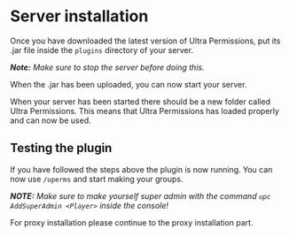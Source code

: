 # Server installation
Once you have downloaded the latest version of Ultra Permissions, put its .jar file inside the `plugins` directory of your server.
<br>

***Note:*** *Make sure to stop the server before doing this.*
<br>

When the .jar has been uploaded, you can now start your server.
<br>

When your server has been started there should be a new folder called Ultra Permissions. This means that Ultra Permissions has loaded properly and can now be used.
<br>

## Testing the plugin
If you have followed the steps above the plugin is now running. 
You can now use `/uperms` and start making your groups.
<br>

***NOTE:*** *Make sure to make yourself super admin with the command `upc AddSuperAdmin <Player>` inside the console!*
<br>

For proxy installation please continue to the proxy installation part.
